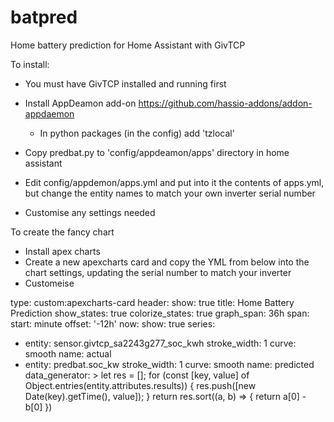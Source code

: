 # batpred
Home battery prediction for Home Assistant with GivTCP

To install:

- You must have GivTCP installed and running first
- Install AppDeamon add-on https://github.com/hassio-addons/addon-appdaemon
   - In python packages (in the config) add 'tzlocal'

- Copy predbat.py to 'config/appdeamon/apps' directory in home assistant
- Edit config/appdemon/apps.yml and put into it the contents of apps.yml, but change the entity names to match your own inverter serial number
- Customise any settings needed

To create the fancy chart 
- Install apex charts
- Create a new apexcharts card and copy the YML from below into the chart settings, updating the serial number to match your inverter
- Customeise

type: custom:apexcharts-card
header:
  show: true
  title: Home Battery Prediction
  show_states: true
  colorize_states: true
graph_span: 36h
span:
  start: minute
  offset: '-12h'
now:
  show: true
series:
  - entity: sensor.givtcp_sa2243g277_soc_kwh
    stroke_width: 1
    curve: smooth
    name: actual
  - entity: predbat.soc_kw
    stroke_width: 1
    curve: smooth
    name: predicted
    data_generator: >
      let res = []; for (const [key, value] of
      Object.entries(entity.attributes.results)) { res.push([new
      Date(key).getTime(), value]); } return res.sort((a, b) => { return a[0] -
      b[0]  })
